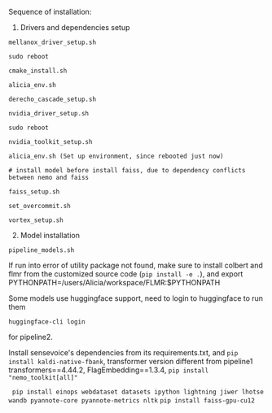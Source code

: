 Sequence of installation:

1. Drivers and dependencies setup

```
mellanox_driver_setup.sh

sudo reboot

cmake_install.sh

alicia_env.sh

derecho_cascade_setup.sh

nvidia_driver_setup.sh

sudo reboot

nvidia_toolkit_setup.sh

alicia_env.sh (Set up environment, since rebooted just now)

# install model before install faiss, due to dependency conflicts between nemo and faiss

faiss_setup.sh

set_overcommit.sh

vortex_setup.sh
```

2. Model installation

```
pipeline_models.sh
```
If run into error of utility package not found, make sure to install colbert and flmr from the customized source code (```pip install -e .```), and export PYTHONPATH=/users/Alicia/workspace/FLMR:$PYTHONPATH


Some models use huggingface support, need to login to huggingface to run them

```
huggingface-cli login
```

for pipeline2.

Install sensevoice's dependencies from its requirements.txt,  and ```pip install kaldi-native-fbank```, transformer version different from pipeline1 transformers==4.44.2, FlagEmbedding==1.3.4, ```pip install "nemo_toolkit[all]"```

``` pip install einops webdataset datasets ipython lightning jiwer lhotse wandb pyannote-core pyannote-metrics nltk```
```pip install faiss-gpu-cu12```
